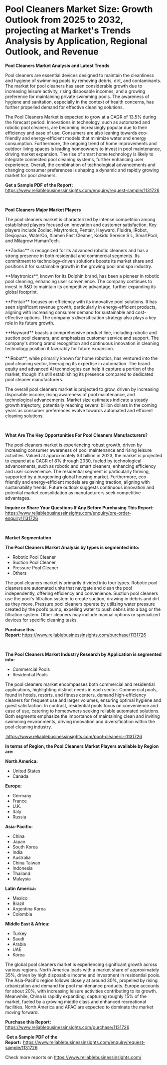 <p><h1>Pool Cleaners Market Size: Growth Outlook from 2025 to 2032, projecting at Market's Trends Analysis by Application, Regional Outlook, and Revenue</h1></p><p><strong>Pool Cleaners Market Analysis and Latest Trends</strong></p>
<p><p>Pool cleaners are essential devices designed to maintain the cleanliness and hygiene of swimming pools by removing debris, dirt, and contaminants. The market for pool cleaners has seen considerable growth due to increasing leisure activity, rising disposable incomes, and a growing preference for maintaining private swimming pools. The awareness of hygiene and sanitation, especially in the context of health concerns, has further propelled demand for effective cleaning solutions.</p><p>The Pool Cleaners Market is expected to grow at a CAGR of 13.5% during the forecast period. Innovations in technology, such as automated and robotic pool cleaners, are becoming increasingly popular due to their efficiency and ease of use. Consumers are also leaning towards eco-friendly and energy-efficient models that minimize water and energy consumption. Furthermore, the ongoing trend of home improvements and outdoor living spaces is leading homeowners to invest in pool maintenance, driving market expansion. The rise of smart home technology is likely to integrate connected pool cleaning systems, further enhancing user experience. Overall, the combination of technological advancements and changing consumer preferences is shaping a dynamic and rapidly growing market for pool cleaners.</p></p>
<p><strong>Get a Sample PDF of the Report:&nbsp;</strong> <a href="https://www.reliablebusinessinsights.com/enquiry/request-sample/1131726?utm_campaign=2174&utm_medium=2&utm_source=Github&utm_content=ia&utm_term=19022025&utm_id=pool-cleaners">https://www.reliablebusinessinsights.com/enquiry/request-sample/1131726</a></p>
<p>&nbsp;</p>
<p><strong>Pool Cleaners Major Market Players</strong></p>
<p><p>The pool cleaners market is characterized by intense competition among established players focused on innovation and customer satisfaction. Key players include Zodiac, Maytronics, Pentair, Hayward, Fluidra, iRobot, Desjoyaux, WaterCo, Xiamen Fast Cleaner, Kokido Service S.L, SmartPool, and Milagrow HumanTech.</p><p>**Zodiac** is recognized for its advanced robotic cleaners and has a strong presence in both residential and commercial segments. Its commitment to technology-driven solutions boosts its market share and positions it for sustainable growth in the growing pool and spa industry.</p><p>**Maytronics**, known for its Dolphin brand, has been a pioneer in robotic pool cleaning, enhancing user convenience. The company continues to invest in R&D to maintain its competitive advantage, further expanding its global footprint.</p><p>**Pentair** focuses on efficiency with its innovative pool solutions. It has seen significant revenue growth, particularly in energy-efficient products, aligning with increasing consumer demand for sustainable and cost-effective options. The company's diversification strategy also plays a key role in its future growth.</p><p>**Hayward** boasts a comprehensive product line, including robotic and suction pool cleaners, and emphasizes customer service and support. The company's strong brand recognition and continuous innovation in cleaning technology position it favorably for future expansion.</p><p>**iRobot**, while primarily known for home robotics, has ventured into the pool cleaning sector, leveraging its expertise in automation. The brand equity and advanced AI technologies can help it capture a portion of the market, though it's still establishing its presence compared to dedicated pool cleaner manufacturers.</p><p>The overall pool cleaners market is projected to grow, driven by increasing disposable income, rising awareness of pool maintenance, and technological advancements. Market size estimates indicate a steady growth trajectory, potentially reaching several billion dollars in the coming years as consumer preferences evolve towards automated and efficient cleaning solutions.</p></p>
<p>&nbsp;</p>
<p><strong>What Are The Key Opportunities For Pool Cleaners Manufacturers?</strong></p>
<p><p>The pool cleaners market is experiencing robust growth, driven by increasing consumer awareness of pool maintenance and rising leisure activities. Valued at approximately $3 billion in 2023, the market is projected to expand at a CAGR of 8% through 2030, fueled by technological advancements, such as robotic and smart cleaners, enhancing efficiency and user convenience. The residential segment is particularly thriving, supported by a burgeoning global housing market. Furthermore, eco-friendly and energy-efficient models are gaining traction, aligning with sustainability trends. Future outlook suggests continuous innovation and potential market consolidation as manufacturers seek competitive advantages.</p></p>
<p><strong>Inquire or Share Your Questions If Any Before Purchasing This Report:</strong> <a href="https://www.reliablebusinessinsights.com/enquiry/pre-order-enquiry/1131726?utm_campaign=2174&utm_medium=2&utm_source=Github&utm_content=ia&utm_term=19022025&utm_id=pool-cleaners">https://www.reliablebusinessinsights.com/enquiry/pre-order-enquiry/1131726</a></p>
<p>&nbsp;</p>
<p><strong>Market Segmentation</strong></p>
<p><strong>The Pool Cleaners Market Analysis by types is segmented into:</strong></p>
<p><ul><li>Robotic Pool Cleaner</li><li>Suction Pool Cleaner</li><li>Pressure Pool Cleaner</li><li>Others</li></ul></p>
<p><p>The pool cleaners market is primarily divided into four types. Robotic pool cleaners are automated units that navigate and clean the pool independently, offering efficiency and convenience. Suction pool cleaners use the pool's filtration system to create suction, drawing in debris and dirt as they move. Pressure pool cleaners operate by utilizing water pressure created by the pool’s pump, expelling water to push debris into a bag or the filtration system. Other cleaners may include manual options or specialized devices for specific cleaning tasks.</p></p>
<p><strong>Purchase this Report:&nbsp;</strong><a href="https://www.reliablebusinessinsights.com/purchase/1131726?utm_campaign=2174&utm_medium=2&utm_source=Github&utm_content=ia&utm_term=19022025&utm_id=pool-cleaners">https://www.reliablebusinessinsights.com/purchase/1131726</a></p>
<p>&nbsp;</p>
<p><strong>The Pool Cleaners Market Industry Research by Application is segmented into:</strong></p>
<p><ul><li>Commercial Pools</li><li>Residential Pools</li></ul></p>
<p><p>The pool cleaners market encompasses both commercial and residential applications, highlighting distinct needs in each sector. Commercial pools, found in hotels, resorts, and fitness centers, demand high-efficiency cleaners for frequent use and larger volumes, ensuring optimal hygiene and guest satisfaction. In contrast, residential pools focus on convenience and ease of use, catering to homeowners seeking reliable automated solutions. Both segments emphasize the importance of maintaining clean and inviting swimming environments, driving innovation and diversification within the pool cleaning industry.</p></p>
<p><a href="https://www.reliablebusinessinsights.com/pool-cleaners-r1131726?utm_campaign=2174&utm_medium=2&utm_source=Github&utm_content=ia&utm_term=19022025&utm_id=pool-cleaners">&nbsp;https://www.reliablebusinessinsights.com/pool-cleaners-r1131726</a></p>
<p><strong>In terms of Region, the Pool Cleaners Market Players available by Region are:</strong></p>
<p>
    <p> <strong> North America: </strong>
        <ul>
            <li>United States</li>
            <li>Canada</li>
        </ul>
        </p> 
    <p> <strong> Europe: </strong>
        <ul>
            <li>Germany</li>
            <li>France</li>
            <li>U.K.</li>
            <li>Italy</li>
            <li>Russia</li>
        </ul>
        </p> 
    <p> <strong> Asia-Pacific: </strong>
        <ul>
            <li>China</li>
            <li>Japan</li>
            <li>South Korea</li>
            <li>India</li>
            <li>Australia</li>
            <li>China Taiwan</li>
            <li>Indonesia</li>
            <li>Thailand</li>
            <li>Malaysia</li>
        </ul>
        </p> 
    <p> <strong> Latin America: </strong>
        <ul>
            <li>Mexico</li>
            <li>Brazil</li>
            <li>Argentina Korea</li>
            <li>Colombia</li>
        </ul>
        </p> 
    <p> <strong> Middle East & Africa: </strong>
        <ul>
            <li>Turkey</li>
            <li>Saudi</li>
            <li>Arabia</li>
            <li>UAE</li>
            <li>Korea</li>
        </ul>
    </p>
    </p>
<p><p>The global pool cleaners market is experiencing significant growth across various regions. North America leads with a market share of approximately 35%, driven by high disposable income and investment in residential pools. The Asia-Pacific region follows closely at around 30%, propelled by rising urbanization and demand for pool maintenance products. Europe accounts for about 20%, with increasing leisure activities contributing to its growth. Meanwhile, China is rapidly expanding, capturing roughly 15% of the market, fueled by a growing middle class and enhanced recreational facilities. North America and APAC are expected to dominate the market moving forward.</p></p>
<p><strong>Purchase this Report: </strong><a href="https://www.reliablebusinessinsights.com/purchase/1131726?utm_campaign=2174&utm_medium=2&utm_source=Github&utm_content=ia&utm_term=19022025&utm_id=pool-cleaners">https://www.reliablebusinessinsights.com/purchase/1131726</a></p>
<p>&nbsp;<strong>Get a Sample PDF of the Report:&nbsp;&nbsp;</strong><a href="https://www.reliablebusinessinsights.com/enquiry/request-sample/1131726?utm_campaign=2174&utm_medium=2&utm_source=Github&utm_content=ia&utm_term=19022025&utm_id=pool-cleaners">https://www.reliablebusinessinsights.com/enquiry/request-sample/1131726</a></p>
<p><strong></strong></p>
<p>Check more reports on <a href="https://www.reliablebusinessinsights.com/?utm_campaign=2174&utm_medium=2&utm_source=Github&utm_content=ia&utm_term=19022025&utm_id=pool-cleaners">https://www.reliablebusinessinsights.com/</a></p>
